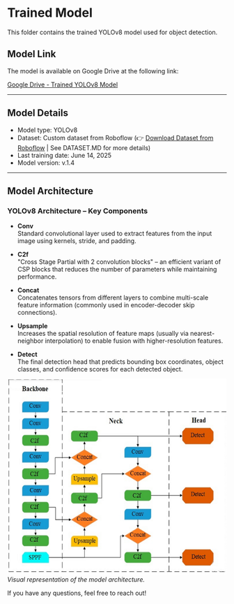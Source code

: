 # Trained Model

This folder contains the trained YOLOv8 model used for object detection.

## Model Link

The model is available on Google Drive at the following link:

[Google Drive - Trained YOLOv8 Model](https://drive.google.com/file/d/1CZ85BrGxaIAVTDr2OdtwLUGFD3swqF8I/view?usp=sharing)

---

## Model Details

- Model type: YOLOv8  
- Dataset: Custom dataset from Roboflow (👉 [Download Dataset from Roboflow](https://app.roboflow.com/foodobjectdetection-gbrbd/foodobjectdetectiondataset) | See DATASET.MD for more details) 
- Last training date: June 14, 2025  
- Model version: v.1.4  

---

## Model Architecture

### YOLOv8 Architecture – Key Components

- **Conv**  
  Standard convolutional layer used to extract features from the input image using kernels, stride, and padding.

- **C2f**  
  "Cross Stage Partial with 2 convolution blocks" – an efficient variant of CSP blocks that reduces the number of parameters while maintaining performance.

- **Concat**  
  Concatenates tensors from different layers to combine multi-scale feature information (commonly used in encoder-decoder skip connections).

- **Upsample**  
  Increases the spatial resolution of feature maps (usually via nearest-neighbor interpolation) to enable fusion with higher-resolution features.

- **Detect**  
  The final detection head that predicts bounding box coordinates, object classes, and confidence scores for each detected object.

![YOLOv8 Architecture](model_architecture.png)<br>
*Visual representation of the model architecture.*

If you have any questions, feel free to reach out!
